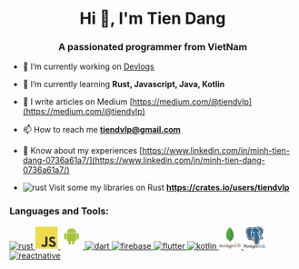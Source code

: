 <h1 align="center">Hi 👋, I'm Tien Dang</h1>
<h3 align="center">A passionated programmer from VietNam</h3>

- 🔭 I’m currently working on [Devlogs](https://github.com/dev-logs)

- 🌱 I’m currently learning **Rust, Javascript, Java, Kotlin**

- 📝 I write articles on Medium [https://medium.com/@tiendvlp](https://medium.com/@tiendvlp)

- 📫 How to reach me **tiendvlp@gmail.com**

- 📄 Know about my experiences [https://www.linkedin.com/in/minh-tien-dang-0736a61a7/](https://www.linkedin.com/in/minh-tien-dang-0736a61a7/)

-  <img src="https://styles.redditmedia.com/t5_2s7lj/styles/image_widget_swcbp2ejzti11.png" alt="rust" width="25" height="25"/> Visit some my libraries on Rust  **https://crates.io/users/tiendvlp**

<h3 align="left">Languages and Tools:</h3>
<p align="left"> <a href="https://www.rust-lang.org" target="_blank" rel="noreferrer"> <img src="https://styles.redditmedia.com/t5_2s7lj/styles/image_widget_swcbp2ejzti11.png" alt="rust" width="40" height="40"/> </a> <a href="https://developer.mozilla.org/en-US/docs/Web/JavaScript" target="_blank" rel="noreferrer"> <img src="https://raw.githubusercontent.com/devicons/devicon/master/icons/javascript/javascript-original.svg" alt="javascript" width="40" height="40"/> </a> <a href="https://developer.android.com" target="_blank" rel="noreferrer"> <img src="https://raw.githubusercontent.com/devicons/devicon/master/icons/android/android-original-wordmark.svg" alt="android" width="40" height="40"/> </a><a href="https://dart.dev" target="_blank" rel="noreferrer"> <img src="https://www.vectorlogo.zone/logos/dartlang/dartlang-icon.svg" alt="dart" width="40" height="40"/> </a> <a href="https://firebase.google.com/" target="_blank" rel="noreferrer"> <img src="https://www.vectorlogo.zone/logos/firebase/firebase-icon.svg" alt="firebase" width="40" height="40"/> </a> <a href="https://flutter.dev" target="_blank" rel="noreferrer"> <img src="https://www.vectorlogo.zone/logos/flutterio/flutterio-icon.svg" alt="flutter" width="40" height="40"/> </a>  <a href="https://kotlinlang.org" target="_blank" rel="noreferrer"> <img src="https://www.vectorlogo.zone/logos/kotlinlang/kotlinlang-icon.svg" alt="kotlin" width="40" height="40"/> </a> <a href="https://www.mongodb.com/" target="_blank" rel="noreferrer"> <img src="https://raw.githubusercontent.com/devicons/devicon/master/icons/mongodb/mongodb-original-wordmark.svg" alt="mongodb" width="40" height="40"/> </a> <a href="https://www.postgresql.org" target="_blank" rel="noreferrer"> <img src="https://raw.githubusercontent.com/devicons/devicon/master/icons/postgresql/postgresql-original-wordmark.svg" alt="postgresql" width="40" height="40"/> </a> <a href="https://reactnative.dev/" target="_blank" rel="noreferrer"> <img src="https://reactnative.dev/img/header_logo.svg" alt="reactnative" width="40" height="40"/> </a></p>
